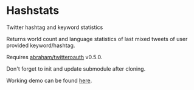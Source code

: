 # Hashstats

Twitter hashtag and keyword statistics

Returns world count and language statistics of last mixed tweets of user provided keyword/hashtag.

Requires [abraham/twitteroauth](https://github.com/abraham/twitteroauth) v0.5.0.

Don't forget to init and update submodule after cloning.

Working demo can be found [here](http://sigmagfx.com/!scripts/hashstats/form.php).
